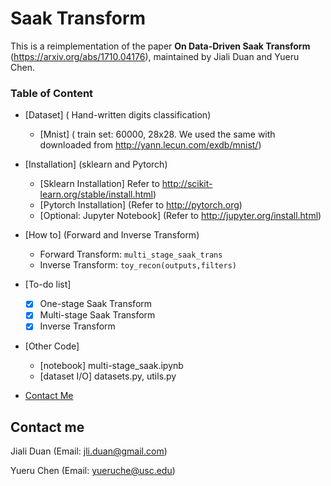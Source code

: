 # Saak Transform 

This is a reimplementation of the paper **On Data-Driven Saak Transform** (https://arxiv.org/abs/1710.04176),  maintained by Jiali Duan and Yueru Chen.

### Table of Content

- [Dataset] ( Hand-written digits classification)
	* [Mnist] ( train set: 60000, 28x28. We used the same with downloaded from http://yann.lecun.com/exdb/mnist/)

- [Installation] (sklearn and Pytorch)
	* [Sklearn Installation] Refer to http://scikit-learn.org/stable/install.html)
	* [Pytorch Installation] (Refer to http://pytorch.org)
	* [Optional: Jupyter Notebook] (Refer to http://jupyter.org/install.html)

- [How to] (Forward and Inverse Transform)
	* Forward Transform: `multi_stage_saak_trans`
	* Inverse Transform: `toy_recon(outputs,filters)`

- [To-do list]
	- [x] One-stage Saak Transform
	- [x] Multi-stage Saak Transform
	- [x] Inverse Transform

- [Other Code] 
	- [notebook] multi-stage_saak.ipynb
	- [dataset I/O] datasets.py, utils.py

- [Contact Me](#Contact-me)


## Contact me

Jiali Duan (Email: jli.duan@gmail.com)

Yueru Chen (Email: yueruche@usc.edu)
